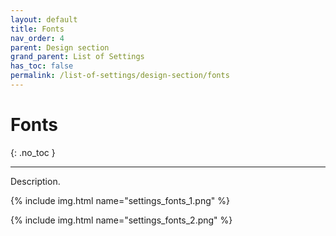 ```yaml
---
layout: default
title: Fonts
nav_order: 4
parent: Design section
grand_parent: List of Settings
has_toc: false
permalink: /list-of-settings/design-section/fonts
---
```


# Fonts
{: .no_toc }

---

Description.

{% include img.html name="settings_fonts_1.png" %}

{% include img.html name="settings_fonts_2.png" %}